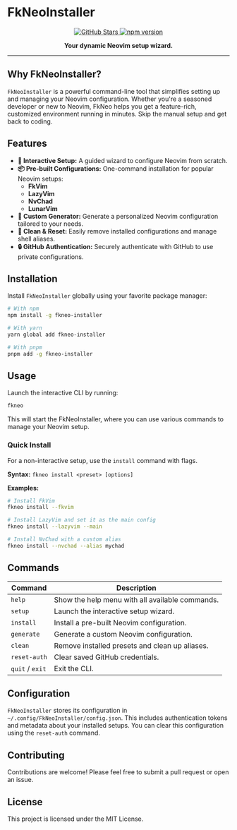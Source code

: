 # FkNeoInstaller

<p align="center">
  <a href="https://github.com/flashcodes-themayankjha/fkneo-cli">
    <img src="https://img.shields.io/github/stars/flashcodes-themayankjha/fkneo-cli.svg?style=social" alt="GitHub Stars">
  </a>
  <a href="https://www.npmjs.com/package/fkneo-installer">
    <img src="https://img.shields.io/npm/v/FkNeoInstaller.svg" alt="npm version">
  </a>
</p>

<p align="center">
  <b>Your dynamic Neovim setup wizard.</b>
</p>

---

## Why FkNeoInstaller?

`FkNeoInstaller` is a powerful command-line tool that simplifies setting up and managing your Neovim configuration. Whether you're a seasoned developer or new to Neovim, FkNeo helps you get a feature-rich, customized environment running in minutes. Skip the manual setup and get back to coding.

## Features

- **🚀 Interactive Setup:** A guided wizard to configure Neovim from scratch.
- **📦 Pre-built Configurations:** One-command installation for popular Neovim setups:
  - **FkVim**
  - **LazyVim**
  - **NvChad**
  - **LunarVim**
- **🎨 Custom Generator:** Generate a personalized Neovim configuration tailored to your needs.
- **🧹 Clean & Reset:** Easily remove installed configurations and manage shell aliases.
- **🔒 GitHub Authentication:** Securely authenticate with GitHub to use private configurations.

## Installation

Install `FkNeoInstaller` globally using your favorite package manager:

```bash
# With npm
npm install -g fkneo-installer

# With yarn
yarn global add fkneo-installer

# With pnpm
pnpm add -g fkneo-installer
```

## Usage

Launch the interactive CLI by running:

```bash
fkneo
```

This will start the FkNeoInstaller, where you can use various commands to manage your Neovim setup.

### Quick Install

For a non-interactive setup, use the `install` command with flags.

**Syntax:**
`fkneo install <preset> [options]`

**Examples:**
```bash
# Install FkVim
fkneo install --fkvim

# Install LazyVim and set it as the main config
fkneo install --lazyvim --main

# Install NvChad with a custom alias
fkneo install --nvchad --alias mychad
```

## Commands

| Command      | Description                                           |
| ------------ | ----------------------------------------------------- |
| `help`       | Show the help menu with all available commands.       |
| `setup`      | Launch the interactive setup wizard.                  |
| `install`    | Install a pre-built Neovim configuration.             |
| `generate`   | Generate a custom Neovim configuration.               |
| `clean`      | Remove installed presets and clean up aliases.        |
| `reset-auth` | Clear saved GitHub credentials.                       |
| `quit` / `exit`| Exit the CLI.                                         |

## Configuration

`FkNeoInstaller` stores its configuration in `~/.config/FkNeoInstaller/config.json`. This includes authentication tokens and metadata about your installed setups. You can clear this configuration using the `reset-auth` command.

## Contributing

Contributions are welcome! Please feel free to submit a pull request or open an issue.

## License

This project is licensed under the MIT License.
